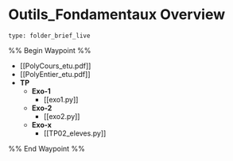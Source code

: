 # Outils_Fondamentaux Overview
 
```ccard
type: folder_brief_live
```
 
%% Begin Waypoint %%
- [[PolyCours_etu.pdf]]
- [[PolyEntier_etu.pdf]]
- **TP**
	- **Exo-1**
		- [[exo1.py]]
	- **Exo-2**
		- [[exo2.py]]
	- **Exo-x**
		- [[TP02_eleves.py]]

%% End Waypoint %%
